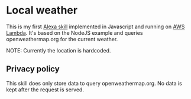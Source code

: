 Local weather
=============
This is my first [Alexa skill][0] implemented in Javascript and running on [AWS Lambda][1]. It's based on the NodeJS example and queries openweathermap.org for the current weather.

NOTE: Currently the location is hardcoded.

Privacy policy
--------------

This skill does only store data to query openweathermap.org. No data is kept after the request is served.

[0]: https://developer.amazon.com/alexa-skills-kit
[1]: https://aws.amazon.com/lambda/
